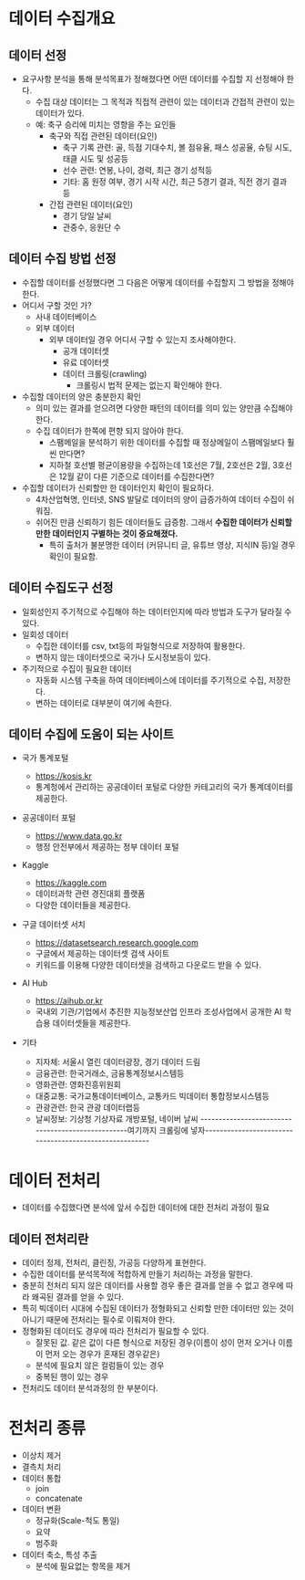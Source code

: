 # 데이터 수집개요

## 데이터 선정

- 요구사항 분석을 통해 분석목표가 정해졌다면 어떤 데이터를 수집할 지 선정해야 한다.
    - 수집 대상 데이터는 그 목적과 직접적 관련이 있는 데이터과 간접적 관련이 있는 데이터가 있다.
    - 예: 축구 승리에 미치는 영향을 주는 요인들
        - 축구와 직접 관련된 데이터(요인)
            - 축구 기록 관련: 골, 득점 기대수치, 볼 점유율, 패스 성공율, 슈팅 시도, 태클 시도 및 성공등
            - 선수 관련: 연봉, 나이, 경력, 최근 경기 성적등
            - 기타: 홈 원정 여부, 경기 시작 시간, 최근 5경기 결과, 직전 경기 결과 등
        - 간접 관련된 데이터(요인)
            - 경기 당일 날씨
            - 관중수, 응원단 수
            

## 데이터 수집 방법 선정
- 수집할 데이터를 선정했다면 그 다음은 어떻게 데이터를 수집할지 그 방법을 정해야 한다.
- 어디서 구할 것인 가?
    - 사내 데이터베이스
    - 외부 데이터
        - 외부 데이터일 경우 어디서 구할 수 있는지 조사해야한다.
            - 공개 데이터셋
            - 유료 데이터셋
            - 데이터 크롤링(crawling)
                - 크롤링시 법적 문제는 없는지 확인해야 한다.
- 수집할 데이터의 양은 충분한지 확인
    - 의미 있는 결과를 얻으려면 다양한 패턴의 데이터를 의미 있는 양만큼 수집해야 한다.
    - 수집 데이터가 한쪽에 편향 되지 않아야 한다. 
        - 스팸메일을 분석하기 위한 데이터를 수집할 때 정상메일이 스팸메일보다 훨씬 만다면?
        - 지하철 호선별 평균이용량을 수집하는데 1호선은 7월, 2호선은 2월, 3호선은 12월 같이 다른 기준으로 데이터를 수집한다면?
- 수집할 데이터가 신뢰할만 한 데이터인지 확인이 필요하다.
    - 4차산업혁명, 인터넷, SNS 발달로 데이터의 양이 급증가하여 데이터 수집이 쉬워짐.
    - 쉬어진 만큼 신뢰하기 힘든 데이터들도 급증함. 그래서 **수집한 데이터가 신뢰할 만한 데이터인지 구별하는 것이 중요해졌다.**
        - 특히 출처가 불분명한 데이터 (커뮤니티 글, 유튜브 영상, 지식IN 등)일 경우 확인이 필요함.

## 데이터 수집도구 선정
- 일회성인지 주기적으로 수집해야 하는 데이터인지에 따라 방법과 도구가 달라질 수 있다.
- 일회성 데이터
    - 수집한 데이터를 csv, txt등의 파일형식으로 저장하여 활용한다.
    - 변하지 않는 데이터셋으로 국가나 도시정보등이 있다.
- 주기적으로 수집이 필요한 데이터
    - 자동화 시스템 구축을 하여 데이터베이스에 데이터를 주기적으로 수집, 저장한다.
    - 변하는 데이터로 대부분이 여기에 속한다.


## 데이터 수집에 도움이 되는 사이트

- 국가 통계포털
    - https://kosis.kr
    - 통계청에서 관리하는 공공데이터 포털로 다양한 카테고리의 국가 통계데이터를 제공한다.

- 공공데이터 포털
    - https://www.data.go.kr
    - 행정 안전부에서 제공하는 정부 데이터 포털
- Kaggle 
    - https://kaggle.com
    - 데이터과학 관련 경진대회 플랫폼
    - 다양한 데이터들을 제공한다.
- 구글 데이터셋 서치        
    - https://datasetsearch.research.google.com
    - 구글에서 제공하는 데이터셋 검색 사이트
    - 키워드를 이용해 다양한 데이터셋을 검색하고 다운로드 받을 수 있다.
- AI Hub
    - https://aihub.or.kr
    - 국내외 기관/기업에서 추진한 지능정보산업 인프라 조성사업에서 공개한 AI 학습용 데이터셋들을 제공한다.
- 기타
    - 지자체: 서울시 열린 데이터광장, 경기 데이터 드림
    - 금융관련: 한국거래소, 금융통계정보시스템등
    - 영화관련: 영화진흥위원회
    - 대중교통: 국가교통데이터베이스, 교통카드 빅데이터 통합정보시스템등    
    - 관광관련: 한국 관광 데이터랩등
    - 날씨정보: 기상청 기상자료 개방포털, 네이버 날씨
--------------------------------------------------여기까지 크롤링에 넣자-------------------------------------------------------



# 데이터 전처리
- 데이터를 수집했다면 분석에 앞서 수집한 데이터에 대한 전처리 과정이 필요

## 데이터 전처리란
- 데이터 정제, 전처리, 클린징, 가공등 다양하게 표현한다.
- 수집한 데이터를 분석목적에 적합하게 만들기 처리하는 과정을 말한다.
- 충분히 전처리 되지 않은 데이터를 사용할 경우 좋은 결과를 얻을 수 없고 경우에 따라 왜곡된 결과를 얻을 수 있다.
- 특히 빅데이터 시대에 수집된 데이터가 정형화되고 신뢰할 만한 데이터만 있는 것이 아니기 때문에 전처리는 필수로 이뤄져야 한다.
- 정형화된 데이터도 경우에 따라 전처리가 필요할 수 있다.
    - 잘못된 값. 같은 값이 다른 형식으로 저장된 경우(이름이 성이 먼저 오거나 이름이 먼저 오는 경우가 혼재된 경우같은)
    - 분석에 필요치 않은 컬럼들이 있는 경우
    - 중복된 행이 있는 경우
- 전처리도 데이터 분석과정의 한 부분이다.

# 전처리 종류
- 이상치 제거
- 결측치 처리
- 데이터 통합
    - join
    - concatenate
- 데이터 변환
    - 정규화(Scale-척도 통일)
    - 요약
    - 범주화
- 데이터 축소, 특성 추출
    - 분석에 필요없는 항목을 제거

